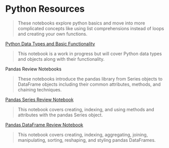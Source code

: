 # Python Resources

>These notebooks explore python basics and move into more complicated concepts like using list comprehensions instead of loops and creating your own functions.

[Python Data Types and Basic Functionality](https://ds-review-hub.github.io/python_dt_review_notebook)

>This notebook is a work in progress but will cover Python data types and objects along with their functionality.

Pandas Review Notebooks

>These notebooks introduce the pandas library from Series objects to DataFrame objects including their common attributes, methods, and chaining techniques.

[Pandas Series Review Notebook](https://ds-review-hub.github.io/pandas_series_review/pandas_series_review)

>This notebook covers creating, indexing, and using methods and attributes with the pandas Series object.

[Pandas DataFrame Review Notebook](https://ds-review-hub.github.io/pandas_dataframes_review)

>This notebook covers creating, indexing, aggregating, joining, manipulating, sorting, reshaping, and styling pandas DataFrames.
